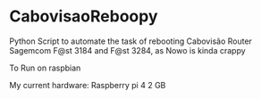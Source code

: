 # CabovisaoReboopy


Python Script to automate the task of rebooting Cabovisão Router Sagemcom F@st 3184 and  F@st 3284, as Nowo is kinda crappy

To Run on raspbian

My current hardware: Raspberry pi 4 2 GB
